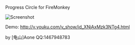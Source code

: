Progress Circle for FireMonkey

![Screenshot](https://raw.github.com/OneChen/ProgressCircle/master/screenshot.png)

Demo:
http://v.youku.com/v_show/id_XNjAxMzk3NTg4.html

by [龟山]Aone QQ:1467948783
